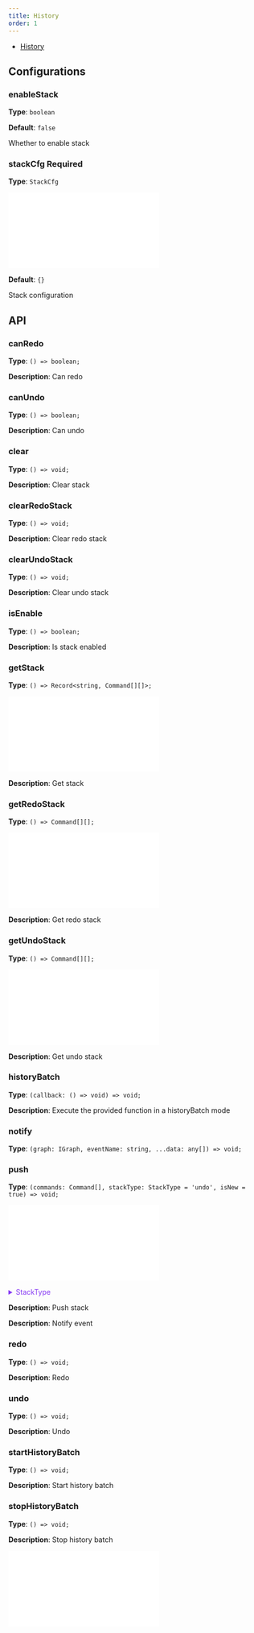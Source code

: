 ```yaml
---
title: History
order: 1
---
```


- [History](/en/examples/tool/history/#history)

## Configurations

### enableStack

**Type**: `boolean`

**Default**: `false`

Whether to enable stack

### stackCfg <Badge type="error">Required</Badge>

**Type**: `StackCfg`

<embed src="../../common/StackCfg.en.md"></embed>

**Default**: `{}`

Stack configuration

## API

### canRedo

**Type**: `() => boolean;`

**Description**: Can redo

### canUndo

**Type**: `() => boolean;`

**Description**: Can undo

### clear

**Type**: `() => void;`

**Description**: Clear stack

### clearRedoStack

**Type**: `() => void;`

**Description**: Clear redo stack

### clearUndoStack

**Type**: `() => void;`

**Description**: Clear undo stack

### isEnable

**Type**: `() => boolean;`

**Description**: Is stack enabled

### getStack

**Type**: `() => Record<string, Command[][]>;`

<embed src="../../common/PluginHistoryCommand.en.md"></embed>

**Description**: Get stack

### getRedoStack

**Type**: `() => Command[][];`

<embed src="../../common/PluginHistoryCommand.en.md"></embed>

**Description**: Get redo stack

### getUndoStack

**Type**: `() => Command[][];`

<embed src="../../common/PluginHistoryCommand.en.md"></embed>

**Description**: Get undo stack

### historyBatch

**Type**: `(callback: () => void) => void;`

**Description**: Execute the provided function in a historyBatch mode

### notify

**Type**: `(graph: IGraph, eventName: string, ...data: any[]) => void;`

### push

**Type**: `(commands: Command[], stackType: StackType = 'undo', isNew = true) => void;`

<embed src="../../common/PluginHistoryCommand.en.md"></embed>

<details>
  <summary style="color: #873bf4; cursor: pointer;">
    StackType
  </summary>

```ts
type StackType = 'redo' | 'undo';
```

</details>

**Description**: Push stack

**Description**: Notify event

### redo

**Type**: `() => void;`

**Description**: Redo

### undo

**Type**: `() => void;`

**Description**: Undo

### startHistoryBatch

**Type**: `() => void;`

**Description**: Start history batch

### stopHistoryBatch

**Type**: `() => void;`

**Description**: Stop history batch

<embed src="../../common/PluginAPIDestroy.en.md"></embed>
